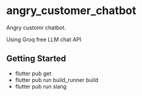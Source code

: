 # angry_customer_chatbot

Angry customr chatbot.

Using Groq free LLM chat API

## Getting Started

- flutter pub get
- flutter pub run build_runner build
- flutter pub run slang
